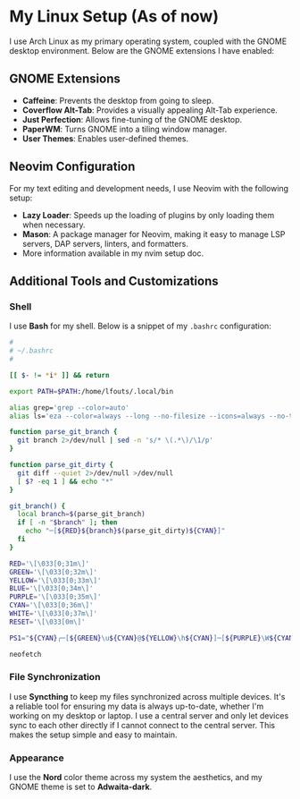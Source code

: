 # My Linux Setup (As of now)

I use Arch Linux as my primary operating system, coupled with the GNOME desktop environment. Below are the GNOME extensions I have enabled:

## GNOME Extensions

- **Caffeine**: Prevents the desktop from going to sleep.
- **Coverflow Alt-Tab**: Provides a visually appealing Alt-Tab experience.
- **Just Perfection**: Allows fine-tuning of the GNOME desktop.
- **PaperWM**: Turns GNOME into a tiling window manager.
- **User Themes**: Enables user-defined themes.

## Neovim Configuration

For my text editing and development needs, I use Neovim with the following setup:

- **Lazy Loader**: Speeds up the loading of plugins by only loading them when necessary.
- **Mason**: A package manager for Neovim, making it easy to manage LSP servers, DAP servers, linters, and formatters.
- More information available in my nvim setup doc.

## Additional Tools and Customizations

### Shell

I use **Bash** for my shell. Below is a snippet of my `.bashrc` configuration:

```sh
#
# ~/.bashrc
#

[[ $- != *i* ]] && return

export PATH=$PATH:/home/lfouts/.local/bin

alias grep='grep --color=auto'
alias ls='eza --color=always --long --no-filesize --icons=always --no-time --no-user --no-permissions'

function parse_git_branch {
  git branch 2>/dev/null | sed -n 's/* \(.*\)/\1/p'
}

function parse_git_dirty {
  git diff --quiet 2>/dev/null >/dev/null
  [ $? -eq 1 ] && echo "*"
}

git_branch() {
  local branch=$(parse_git_branch)
  if [ -n "$branch" ]; then
    echo "─[${RED}${branch}$(parse_git_dirty)${CYAN}]"
  fi
}

RED='\[\033[0;31m\]'
GREEN='\[\033[0;32m\]'
YELLOW='\[\033[0;33m\]'
BLUE='\[\033[0;34m\]'
PURPLE='\[\033[0;35m\]'
CYAN='\[\033[0;36m\]'
WHITE='\[\033[0;37m\]'
RESET='\[\033[0m\]'

PS1="${CYAN}╭─[${GREEN}\u${CYAN}@${YELLOW}\h${CYAN}]─[${PURPLE}\W${CYAN}]$(git_branch)\n╰─\$ ${RESET}"

neofetch
```

### File Synchronization

I use **Syncthing** to keep my files synchronized across multiple devices. It's a reliable tool for ensuring my data is always up-to-date, whether I'm working on my desktop or laptop. I use a central server and only let devices sync to each other directly if I cannot connect to the central server. This makes the setup simple and easy to maintain.

### Appearance

I use the **Nord** color theme across my system the aesthetics, and my GNOME theme is set to **Adwaita-dark**.
